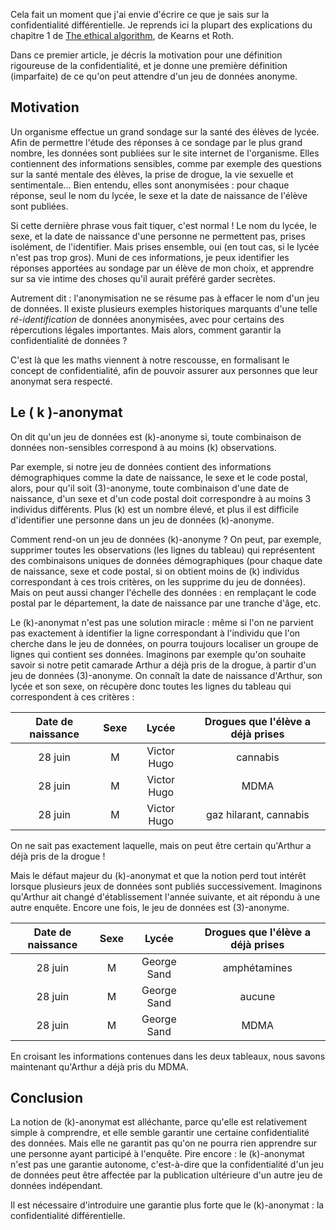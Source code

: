 
Cela fait un moment que j'ai envie d'écrire ce que je sais sur la confidentialité différentielle. Je reprends ici la plupart des explications du chapitre 1 de [The ethical algorithm](https://global.oup.com/academic/product/the-ethical-algorithm-9780190948207?cc=us&lang=en&), de Kearns et Roth.

Dans ce premier article, je décris la motivation pour une définition rigoureuse de la confidentialité, et je donne une première définition (imparfaite) de ce qu'on peut attendre d'un jeu de données anonyme.

## Motivation

Un organisme effectue un grand sondage sur la santé des élèves de lycée. Afin de permettre l'étude des réponses à ce sondage par le plus grand nombre, les données sont publiées sur le site internet de l'organisme. Elles contiennent des informations sensibles, comme par exemple des questions sur la santé mentale des élèves, la prise de drogue, la vie sexuelle et sentimentale... Bien entendu, elles sont anonymisées : pour chaque réponse, seul le nom du lycée, le sexe et la date de naissance de l'élève sont publiées.

Si cette dernière phrase vous fait tiquer, c'est normal ! Le nom du lycée, le sexe, et la date de naissance d'une personne ne permettent pas, prises isolément, de l'identifier. Mais prises ensemble, oui (en tout cas, si le lycée n'est pas trop gros). Muni de ces informations, je peux identifier les réponses apportées au sondage par un élève de mon choix, et apprendre sur sa vie intime des choses qu'il aurait préféré garder secrètes. 

Autrement dit : l'anonymisation ne se résume pas à effacer le nom d'un jeu de données. Il existe plusieurs exemples historiques marquants d'une telle _ré-identification_ de données anonymisées, avec pour certains des répercutions légales importantes. Mais alors, comment garantir la confidentialité de données ?

C'est là que les maths viennent à notre rescousse, en formalisant le concept de confidentialité, afin de pouvoir assurer aux personnes que leur anonymat sera respecté.

## Le \( k \)-anonymat

On dit qu'un jeu de données est \(k\)-anonyme si, toute combinaison de données non-sensibles correspond à au moins \(k\) observations.

Par exemple, si notre jeu de données contient des informations démographiques comme la date de naissance, le sexe et le code postal, alors, pour qu'il soit \(3\)-anonyme, toute combinaison d'une date de naissance, d'un sexe et d'un code postal doit correspondre à au moins 3 individus différents.
Plus \(k\) est un nombre élevé, et plus il est difficile d'identifier une personne dans un jeu de données \(k\)-anonyme.

Comment rend-on un jeu de données \(k\)-anonyme ? On peut, par exemple, supprimer toutes les observations (les lignes du tableau) qui représentent des combinaisons uniques de données démographiques (pour chaque date de naissance, sexe et code postal, si on obtient moins de \(k\) individus correspondant à ces trois critères, on les supprime du jeu de données). Mais on peut aussi changer l'échelle des données : en remplaçant le code postal par le département, la date de naissance par une tranche d'âge, etc.

Le \(k\)-anonymat n'est pas une solution miracle : même si l'on ne parvient pas exactement à identifier la ligne correspondant à l'individu que l'on cherche dans le jeu de données, on pourra toujours localiser un groupe de lignes qui contient ses données.  Imaginons par exemple qu'on souhaite savoir si notre petit camarade Arthur a déjà pris de la drogue, à partir d'un jeu de données \(3\)-anonyme. On connaît la date de naissance d'Arthur, son lycée et son sexe, on récupère donc toutes les lignes du tableau qui correspondent à ces critères :

| Date de naissance | Sexe | Lycée       |  Drogues que l'élève a déjà prises |
|:-----------------:|:----:|:-----------:|:----------------------------------:|
| 28 juin           | M    | Victor Hugo | cannabis                           |
| 28 juin           | M    | Victor Hugo | MDMA                               |
| 28 juin           | M    | Victor Hugo | gaz hilarant, cannabis             |

On ne sait pas exactement laquelle, mais on peut être certain qu'Arthur a déjà pris de la drogue !

Mais le défaut majeur du \(k\)-anonymat et que la notion perd tout intérêt lorsque plusieurs jeux de données sont publiés successivement. Imaginons qu'Arthur ait changé d'établissement l'année suivante, et ait répondu à une autre enquête. Encore une fois, le jeu de données est \(3\)-anonyme.

| Date de naissance | Sexe | Lycée       |  Drogues que l'élève a déjà prises |
|:-----------------:|:----:|:-----------:|:----------------------------------:|
| 28 juin           | M    | George Sand | amphétamines                       |
| 28 juin           | M    | George Sand | aucune                             |
| 28 juin           | M    | George Sand | MDMA                               |

En croisant les informations contenues dans les deux tableaux, nous savons maintenant qu'Arthur a déjà pris du MDMA. 

## Conclusion

La notion de \(k\)-anonymat est alléchante, parce qu'elle est relativement simple à comprendre, et elle semble garantir une certaine confidentialité des données. Mais elle ne garantit pas qu'on ne pourra rien apprendre sur une personne ayant participé à l'enquête. Pire encore : le \(k\)-anonymat n'est pas une garantie autonome, c'est-à-dire que la confidentialité d'un jeu de données peut être affectée par la publication ultérieure d'un autre jeu de données indépendant.

Il est nécessaire d'introduire une garantie plus forte que le \(k\)-anonymat : la confidentialité différentielle.
